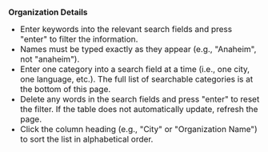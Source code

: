 <br>
<b><span style="font-size:16px;">Organization Details</b><br>
<ul><span style="font-size:16px;">
<li>Enter keywords into the relevant search fields and press "enter" to filter the information.</li>
<li>Names must be typed exactly as they appear (e.g., "Anaheim", not "anaheim").</li>
<li>Enter one category into a search field at a time (i.e., one city, one language, etc.). The full list of searchable categories is at the bottom of this page.</li>
<li>Delete any words in the search fields and press "enter" to reset the filter. If the table does not automatically update, refresh the page.</li>
<li>Click the column heading (e.g., "City" or "Organization Name") to sort the list in alphabetical order.</li>
</span>
<br>
